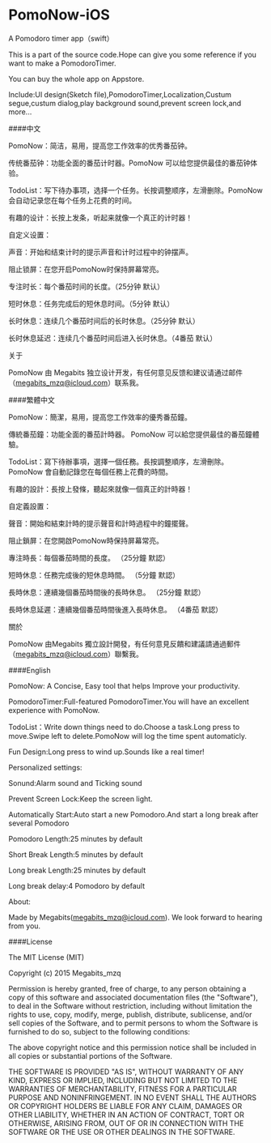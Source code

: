 # PomoNow-iOS
A Pomodoro timer app（swift）

This is a part of the source code.Hope can give you some reference if you want to make a PomodoroTimer.

You can buy the whole app on Appstore.

Include:UI design(Sketch file),PomodoroTimer,Localization,Custum segue,custum dialog,play background sound,prevent screen lock,and more...

####中文

PomoNow：简洁，易用，提高您工作效率的优秀番茄钟。

传统番茄钟：功能全面的番茄计时器。PomoNow 可以给您提供最佳的番茄钟体验。

TodoList：写下待办事项，选择一个任务。长按调整顺序，左滑删除。PomoNow 会自动记录您在每个任务上花费的时间。

有趣的设计：长按上发条，听起来就像一个真正的计时器！

自定义设置：

声音：开始和结束计时的提示声音和计时过程中的钟摆声。

阻止锁屏：在您开启PomoNow时保持屏幕常亮。

专注时长：每个番茄时间的长度。（25分钟 默认）

短时休息：任务完成后的短休息时间。（5分钟 默认）

长时休息：连续几个番茄时间后的长时休息。（25分钟 默认）

长时休息延迟：连续几个番茄时间后进入长时休息。（4番茄 默认）

关于

PomoNow 由 Megabits 独立设计开发，有任何意见反馈和建议请通过邮件（megabits_mzq@icloud.com）联系我。

####繁體中文

PomoNow：簡潔，易用，提高您工作效率的優秀番茄鐘。

傳統番茄鐘：功能全面的番茄計時器。 PomoNow 可以給您提供最佳的番茄鐘體驗。

TodoList：寫下待辦事項，選擇一個任務。長按調整​​順序，左滑刪除。 PomoNow 會自動記錄您在每個任務上花費的時間。

有趣的設計：長按上發條，聽起來就像一個真正的計時器！

自定義設置：

聲音：開始和結束計時的提示聲音和計時過程中的鐘擺聲。

阻止鎖屏：在您開啟PomoNow時保持屏幕常亮。

專注時長：每個番茄時間的長度。 （25分鐘 默認）

短時休息：任務完成後的短休息時間。 （5分鐘 默認）

長時休息：連續幾個番茄時間後的長時休息。 （25分鐘 默認）

長時休息延遲：連續幾個番茄時間後進入長時休息。 （4番茄 默認）

關於

PomoNow 由Megabits 獨立設計開發，有任何意見反饋和建議請通過郵件（megabits_mzq@icloud.com）聯繫我。

####English

PomoNow: A Concise, Easy tool that helps Improve your productivity.

PomodoroTimer:Full-featured PomodoroTimer.You will have an excellent experience with PomoNow.

TodoList：Write down things need to do.Choose a task.Long press to move.Swipe left to delete.PomoNow will log the time spent automaticly.

Fun Design:Long press to wind up.Sounds like a real timer!

Personalized  settings:

Sonund:Alarm sound and Ticking sound

Prevent Screen Lock:Keep the screen light.

Automatically Start:Auto start a new Pomodoro.And start a long break after several Pomodoro

Pomodoro Length:25 minutes by default

Short Break Length:5 minutes by default

Long break Length:25 minutes by default

Long break delay:4 Pomodoro by default

About:

Made by Megabits(megabits_mzq@icloud.com). We look forward to hearing from you.

####License

The MIT License (MIT)

Copyright (c) 2015 Megabits_mzq

Permission is hereby granted, free of charge, to any person obtaining a copy
of this software and associated documentation files (the "Software"), to deal
in the Software without restriction, including without limitation the rights
to use, copy, modify, merge, publish, distribute, sublicense, and/or sell
copies of the Software, and to permit persons to whom the Software is
furnished to do so, subject to the following conditions:

The above copyright notice and this permission notice shall be included in all
copies or substantial portions of the Software.

THE SOFTWARE IS PROVIDED "AS IS", WITHOUT WARRANTY OF ANY KIND, EXPRESS OR
IMPLIED, INCLUDING BUT NOT LIMITED TO THE WARRANTIES OF MERCHANTABILITY,
FITNESS FOR A PARTICULAR PURPOSE AND NONINFRINGEMENT. IN NO EVENT SHALL THE
AUTHORS OR COPYRIGHT HOLDERS BE LIABLE FOR ANY CLAIM, DAMAGES OR OTHER
LIABILITY, WHETHER IN AN ACTION OF CONTRACT, TORT OR OTHERWISE, ARISING FROM,
OUT OF OR IN CONNECTION WITH THE SOFTWARE OR THE USE OR OTHER DEALINGS IN THE
SOFTWARE.

